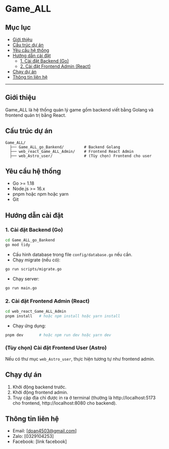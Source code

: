 # Game_ALL

## Mục lục

- [Giới thiệu](#giới-thiệu)
- [Cấu trúc dự án](#cấu-trúc-dự-án)
- [Yêu cầu hệ thống](#yêu-cầu-hệ-thống)
- [Hướng dẫn cài đặt](#hướng-dẫn-cài-đặt)
  - [1. Cài đặt Backend (Go)](#1-cài-đặt-backend-go)
  - [2. Cài đặt Frontend Admin (React)](#2-cài-đặt-frontend-admin-react)
- [Chạy dự án](#chạy-dự-án)
- [Thông tin liên hệ](#thông-tin-liên-hệ)

---

## Giới thiệu

Game_ALL là hệ thống quản lý game gồm backend viết bằng Golang và frontend quản trị bằng React.

## Cấu trúc dự án

```
Game_ALL/
  ├── Game_ALL_go_Bankend/         # Backend Golang
  ├── web_react_Game_ALL_Admin/    # Frontend React Admin
  ├── web_Astro_user/              # (Tùy chọn) Frontend cho user
```

## Yêu cầu hệ thống

- Go >= 1.18
- Node.js >= 16.x
- pnpm hoặc npm hoặc yarn
- Git

## Hướng dẫn cài đặt

### 1. Cài đặt Backend (Go)

```bash
cd Game_ALL_go_Bankend
go mod tidy
```

- Cấu hình database trong file `config/database.go` nếu cần.
- Chạy migrate (nếu có):

```bash
go run scripts/migrate.go
```

- Chạy server:

```bash
go run main.go
```

### 2. Cài đặt Frontend Admin (React)

```bash
cd web_react_Game_ALL_Admin
pnpm install   # hoặc npm install hoặc yarn install
```

- Chạy ứng dụng:

```bash
pnpm dev       # hoặc npm run dev hoặc yarn dev
```

### (Tùy chọn) Cài đặt Frontend User (Astro)

Nếu có thư mục `web_Astro_user`, thực hiện tương tự như frontend admin.

## Chạy dự án

1. Khởi động backend trước.
2. Khởi động frontend admin.
3. Truy cập địa chỉ được in ra ở terminal (thường là http://localhost:5173 cho frontend, http://localhost:8080 cho backend).

## Thông tin liên hệ

- Email: [doan4503@gmail.com]
- Zalo: [0329104253]
- Facebook: [link facebook] 

